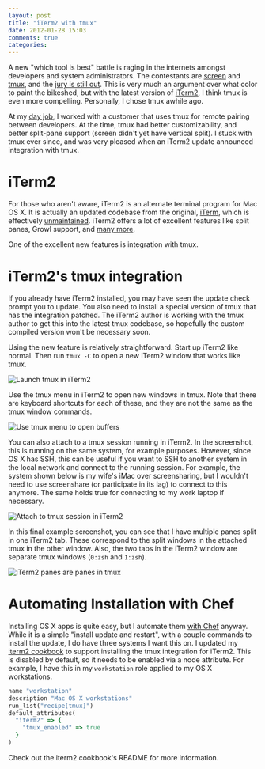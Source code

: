 ```yaml
---
layout: post
title: "iTerm2 with tmux"
date: 2012-01-28 15:03
comments: true
categories:
---
```


A new "which tool is best" battle is raging in the internets amongst
developers and system administrators. The contestants are [screen](http://www.gnu.org/software/screen/)
and [tmux](http://tmux.sourceforge.net/), and the
[jury is still out](https://www.google.com/search?q=tmux+vs+screen).
This is very much an argument over what color to paint the bikeshed,
but with the latest version of
[iTerm2](http://www.iterm2.com/), I think tmux is even more
compelling. Personally, I chose tmux awhile ago.

At my [day job](http://opscode.com), I worked with a customer that
uses tmux for remote pairing between developers. At the time, tmux had
better customizability, and better split-pane support (screen didn't
yet have vertical split). I stuck with tmux ever since, and was very
pleased when an iTerm2 update announced integration with tmux.

# iTerm2

For those who aren't aware, iTerm2 is an alternate terminal program
for Mac OS X. It is actually an updated codebase from the original,
[iTerm](http://iterm.sourceforge.net/), which is effectively
[unmaintained](http://iterm.sourceforge.net/news.shtml). iTerm2 offers
a lot of excellent features like split panes, Growl support, and
[many more](http://www.iterm2.com/#/section/features).

One of the excellent new features is integration with tmux.

# iTerm2's tmux integration

If you already have iTerm2 installed, you may have seen the update
check prompt you to update. You also need to install a special version
of tmux that has the integration patched. The iTerm2 author is working
with the tmux author to get this into the latest tmux codebase, so
hopefully the custom compiled version won't be necessary soon.

Using the new feature is relatively straightforward. Start up iTerm2
like normal. Then run `tmux -C` to open a new iTerm2 window that works
like tmux.

![Launch tmux in iTerm2](http://img.skitch.com/20120128-cxjbh9hf9feagn5p5ieg574uce.png)

Use the tmux menu in iTerm2 to open new windows in tmux. Note that there
are keyboard shortcuts for each of these, and they are not the same as
the tmux window commands.

![Use tmux menu to open buffers](http://img.skitch.com/20120128-diexhy69d8t3b9da6g65yjmsum.png)

You can also attach to a tmux session running in iTerm2. In the
screenshot, this is running on the same system, for example purposes.
However, since OS X has SSH, this can be useful if you want to SSH to
another system in the local network and connect to the running
session. For example, the system shown below is my wife's iMac over
screensharing, but I wouldn't need to use screenshare (or participate
in its lag) to connect to this anymore. The same holds true for
connecting to my work laptop if necessary.

![Attach to tmux session in iTerm2](http://img.skitch.com/20120128-txr67q3jftmcw26n84jm5hpgm.png)

In this final example screenshot, you can see that I have multiple
panes split in one iTerm2 tab. These correspond to the split windows
in the attached tmux in the other window. Also, the two tabs in the
iTerm2 window are separate tmux windows (`0:zsh` and `1:zsh`).

![iTerm2 panes are panes in tmux](http://img.skitch.com/20120128-miaa1dkeatt2hebxcxst8sydy1.png)

# Automating Installation with Chef

Installing OS X apps is quite easy, but I automate them
[with Chef](/blog/2011/04/03/managing-my-workstations-with-chef/)
anyway. While it is a simple "install update and restart", with a
couple commands to install the update, I do have three systems I want
this on. I updated my
[iterm2 cookbook](http://community.opscode.com/cookbooks/iterm2) to
support installing the tmux integration for iTerm2. This is disabled
by default, so it needs to be enabled via a node attribute. For
example, I have this in my `workstation` role applied to my OS X
workstations.

``` ruby
name "workstation"
description "Mac OS X workstations"
run_list("recipe[tmux]")
default_attributes(
  "iterm2" => {
    "tmux_enabled" => true
  }
)
```

Check out the iterm2 cookbook's README for more information.
